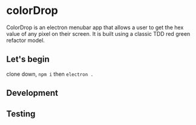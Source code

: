 

# colorDrop

ColorDrop is an electron menubar app that allows a user to get the hex value of any pixel on their screen. It is built using a classic TDD red green refactor model.

## Let's begin
clone down, <code>npm i</code> then <code>electron .</code>

## Development 

## Testing


